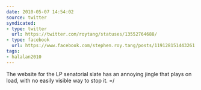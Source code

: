 ```yaml
---
date: 2010-05-07 14:54:02
source: twitter
syndicated:
- type: twitter
  url: https://twitter.com/roytang/statuses/13552764688/
- type: facebook
  url: https://www.facebook.com/stephen.roy.tang/posts/119128151443261
tags:
- halalan2010
---
```


The website for the LP senatorial slate has an annoying jingle that plays on load, with no easily visible way to stop it.  =/
